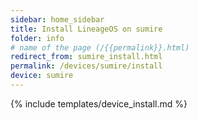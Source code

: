 ```yaml
---
sidebar: home_sidebar
title: Install LineageOS on sumire
folder: info
# name of the page (/{{permalink}}.html)
redirect_from: sumire_install.html
permalink: /devices/sumire/install
device: sumire
---
```

{% include templates/device_install.md %}
